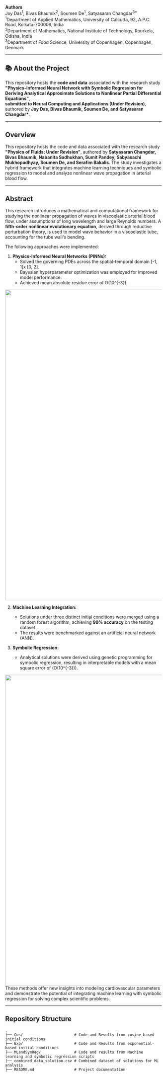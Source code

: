 **Authors**  
Joy Das<sup>1</sup>, Bivas Bhaumik<sup>2</sup>, Soumen De<sup>1</sup>, Satyasaran Changdar<sup>3*</sup>  
<sup>1</sup>Department of Applied Mathematics, University of Calcutta, 92, A.P.C. Road, Kolkata-700009, India  
<sup>2</sup>Department of Mathematics, National Institute of Technology, Rourkela, Odisha, India  
<sup>3</sup>Department of Food Science, University of Copenhagen, Copenhagen, Denmark  

---

## 📚 About the Project

This repository hosts the **code and data** associated with the research study  
**"Physics-Informed Neural Network with Symbolic Regression for Deriving Analytical Approximate Solutions to Nonlinear Partial Differential Equations"**,  
**submitted to Neural Computing and Applications (Under Revision)**, authored by **Joy Das, Bivas Bhaumik, Soumen De, and Satyasaran Changdar\***.

---


## Overview

This repository hosts the code and data associated with the research study **"Physics of Fluids: Under Revision"**, authored by **Satyasaran Changdar, Bivas Bhaumik, Nabanita Sadhukhan, Sumit Pandey, Sabyasachi Mukhopadhyay, Soumen De, and Serafim Bakalis**. The study investigates a hybrid framework that integrates machine learning techniques and symbolic regression to model and analyze nonlinear wave propagation in arterial blood flow.

---

## Abstract

This research introduces a mathematical and computational framework for studying the nonlinear propagation of waves in viscoelastic arterial blood flow, under assumptions of long wavelength and large Reynolds numbers. A **fifth-order nonlinear evolutionary equation**, derived through reductive perturbation theory, is used to model wave behavior in a viscoelastic tube, accounting for the tube wall's bending.

The following approaches were implemented:

1. **Physics-Informed Neural Networks (PINNs):**
   - Solved the governing PDEs across the spatial-temporal domain [-1, 1]x [0, 2].
   - Bayesian hyperparameter optimization was employed for improved model performance.
   - Achieved mean absolute residue error of O(10^{-3}).
<img src="https://github.com/satyasaran/FifthOrderPDEPinnSymReg/blob/main/pinn.png" hight= "300" width="1000"/>

2. **Machine Learning Integration:**
   - Solutions under three distinct initial conditions were merged using a random forest algorithm, achieving **99% accuracy** on the testing dataset.
   - The results were benchmarked against an artificial neural network (ANN).

3. **Symbolic Regression:**
   - Analytical solutions were derived using genetic programming for symbolic regression, resulting in interpretable models with a mean square error of \(O(10^{-3})\).
<img src="https://github.com/satyasaran/FifthOrderPDEPinnSymReg/blob/main/Highlight%20Image.jpeg" hight= "300" width="1000"/>
These methods offer new insights into modeling cardiovascular parameters and demonstrate the potential of integrating machine learning with symbolic regression for solving complex scientific problems.

---

## Repository Structure

```plaintext
.
├── Cos/                       # Code and Results from cosine-based initial conditions
├── Exp/                       # Code and Results from exponential-based initial conditions
├── MLandSymReg/               # Code and results from Machine learning and symbolic regression scripts
├── combined_data_solution.csv # Combined dataset of solutions for ML analysis
├── README.md                  # Project documentation
